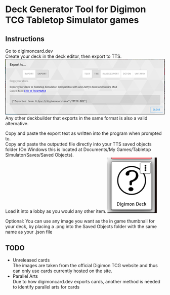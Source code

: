 # Deck Generator Tool for Digimon TCG Tabletop Simulator games

## Instructions

Go to digimoncard.dev<br>
Create your deck in the deck editor, then export to TTS.<br>
![The export menu of digimoncard.dev](carddev.png)<br>
Any other deckbuilder that exports in the same format is also a valid alternative.

Copy and paste the export text as written into the program when prompted to.<br>
Copy and paste the outputted file directly into your TTS saved objects folder (On Windows this is located at Documents/My Games/Tabletop Simulator/Saves/Saved Objects).<br>
Load it into a lobby as you would any other item.
![The saved object as seen in the ingame menu](object.png)

Optional: You can use any image you want as the in game thumbnail for your deck, by placing a .png into the Saved Objects folder with the same name as your .json file

## TODO

- Unreleased cards<br>
    The images are taken from the official Digimon TCG website and thus can only use cards currently hosted on the site.<br>
- Parallel Arts<br>
    Due to how digimoncard.dev exports cards, another method is needed to identify parallel arts for cards